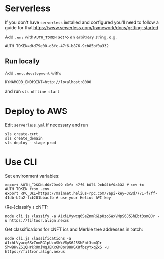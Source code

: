 # Serverless

If you don't have `serverless` installed and configured you'll need to follow a guide for that https://www.serverless.com/framework/docs/getting-started

Add `.env` with `AUTH_TOKEN` set to an arbitrary string, e.g.

```
AUTH_TOKEN=d6d79e00-d3fc-47f6-b876-9cb85bf0a332
```

## Run locally

Add `.env.development` with:

```
DYNAMODB_ENDPOINT=http://localhost:8000
```

and run `sls offline start`

# Deploy to AWS

Edit `serverless.yml` if necessary and run

```
sls create-cert
sls create_domain
sls deploy --stage prod
```

# Use CLI

Set environment variables:

```
export AUTH_TOKEN=d6d79e00-d3fc-47f6-b876-9cb85bf0a332 # set to AUTH_TOKEN from .env
export RPC_URL=https://mainnet.helius-rpc.com/?api-key=3c8d7771-f7ff-41db-b2a2-fcb201bbacfb # use your Helius API key
```

(Re-)classify a cNFT:

```
node cli.js classify -a A1xhLVywcq6SeZnmRG1pUzoSWxVMpS6J5ShEbt3smQJr -u https://filtoor.align.nexus
```

Get classifications for cNFT ids and Merkle tree addresses in batch:

```
node cli.js classifications -a A1xhLVywcq6SeZnmRG1pUzoSWxVMpS6J5ShEbt3smQJr 5hwBHvZS1QHrRRUmiWqJEKxGM8or88WGX8fbzyYxqZxS -u https://filtoor.align.nexus
```
